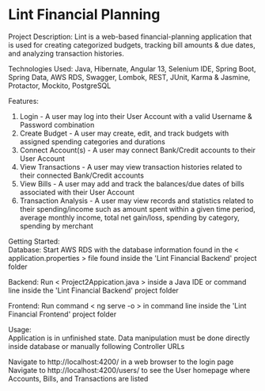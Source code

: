 # Lint Financial Planning

Project Description: Lint is a web-based financial-planning application that is used for creating categorized budgets, tracking bill amounts & due dates, and analyzing transaction histories.   
  
Technologies Used: Java, Hibernate, Angular 13, Selenium IDE, Spring Boot, Spring Data, AWS RDS, Swagger, Lombok, REST, JUnit, Karma & Jasmine, Protactor, Mockito, PostgreSQL  
  
Features:
1. Login - A user may log into their User Account with a valid Username & Password combination  
2. Create Budget - A user may create, edit, and track budgets with assigned spending categories and durations  
3. Connect Account(s) - A user may connect Bank/Credit accounts to their User Account  
4. View Transactions - A user may view transaction histories related to their connected Bank/Credit accounts  
5. View Bills - A user may add and track the balances/due dates of bills associated with their User Account  
6. Transaction Analysis - A user may view records and statistics related to their spending/income such as amount spent within a given time period, average monthly income, total net gain/loss, spending by category, spending by merchant  
  

Getting Started:   
Database: Start AWS RDS with the database information found in the < application.properties > file found inside the 'Lint Financial Backend' project folder  

Backend: Run < Project2Appication.java > inside a Java IDE or command line inside the 'Lint Financial Backend' project folder  

Frontend: Run command < ng serve -o > in command line inside the 'Lint Financial Frontend' project folder  
  

Usage:  
Application is in unfinished state. Data manipulation must be done directly inside database or manually following Controller URLs  

Navigate to http://localhost:4200/ in a web browser to the login page  
Navigate to http://localhost:4200/users/ to see the User homepage where Accounts, Bills, and Transactions are listed  




